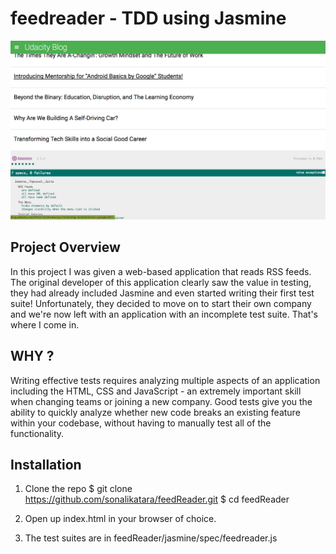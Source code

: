 # feedreader - TDD using Jasmine

![](img/ScreenShot.png)

## Project Overview
In this project I was given a web-based application that reads RSS feeds. The original developer of this application clearly saw the value in testing, they had already included Jasmine and even started writing their first test suite! Unfortunately, they decided to move on to start their own company and we're now left with an application with an incomplete test suite. That's where I come in.


## WHY ?
Writing effective tests requires analyzing multiple aspects of an application including the HTML, CSS and JavaScript - an extremely important skill when changing teams or joining a new company.
Good tests give you the ability to quickly analyze whether new code breaks an existing feature within your codebase, without having to manually test all of the functionality.

## Installation

1. Clone the repo
$ git clone https://github.com/sonalikatara/feedReader.git
$ cd feedReader

2. Open up index.html in your browser of choice.

3. The test suites are in feedReader/jasmine/spec/feedreader.js


